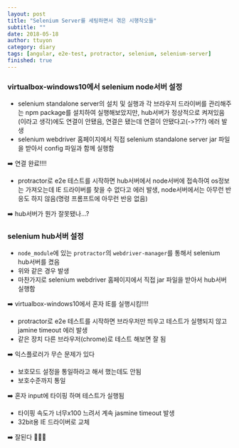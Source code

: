 ```yaml
---
layout: post
title: "Selenium Server를 세팅하면서 겪은 시행착오들"
subtitle: ""
date: 2018-05-18
author: ttuyon
category: diary
tags: [angular, e2e-test, protractor, selenium, selenium-server]
finished: true
---
```


### virtualbox-windows10에서 selenium node서버 설정

- selenium standalone server의 설치 및 실행과 각 브라우저 드라이버를 관리해주는 npm package를 설치하여 실행해보았지만, hub서버가 정상적으로 켜져있음(이라고 생각)에도 연결이 안됐음, 연결은 됐는데 연결이 안됐다고(->???) 에러 발생
- selenium webdriver 홈페이지에서 직접 selenium standalone server jar 파일을 받아서 config 파일과 함께 실행함

➡️ 연결 완료!!!!

- protractor로 e2e 테스트를 시작하면 hub서버에서 node서버에 접속하여 os정보는 가져오는데 IE 드라이버를 찾을 수 없다고 에러 발생, node서버에서는 아무런 반응도 하지 않음(명령 프롬프트에 아무런 반응 없음)

➡️ hub서버가 뭔가 잘못됐나...?

### selenium hub서버 설정

- `node_module`에 있는 `protractor`의 `webdriver-manager`를 통해서 selenium hub서버를 켰음
- 위와 같은 경우 발생
- 마찬가지로 selenium webdriver 홈페이지에서 직접 jar 파일을 받아서 hub서버 실행함

➡️ virtualbox-windows10에서 혼자 IE를 실행시킴!!!!

- protractor로 e2e 테스트를 시작하면 브라우저만 띄우고 테스트가 실행되지 않고 jamine timeout 에러 발생
- 같은 장치 다른 브라우저(chrome)로 테스트 해보면 잘 됨

➡️ 익스플로러가 무슨 문제가 있다

- 보호모드 설정을 통일하라고 해서 했는데도 안됨
- 보호수준까지 통일

➡️ 혼자 input에 타이핑 하며 테스트가 실행됨

- 타이핑 속도가 너무x100 느려서 계속 jasmine timeout 발생
- 32bit용 IE 드라이버로 교체

➡️ 잘된다 🎉🎉🎉

